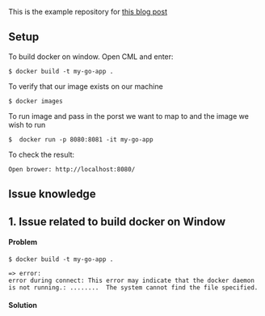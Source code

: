 This is the example repository for [this blog post](https://tutorialedge.net/golang/go-docker-tutorial/)


## Setup
To build docker on window. Open CML and enter:
```
$ docker build -t my-go-app .
```

To verify that our image exists on our machine 
```
$ docker images
```

To run image and pass in the porst we want to map to and the image we wish to run
```
$  docker run -p 8080:8081 -it my-go-app
```

To check the result:
```
Open brower: http://localhost:8080/
```

## Issue knowledge
## 1. Issue related to build docker on Window
#### Problem
```
$ docker build -t my-go-app .

=> error: 
error during connect: This error may indicate that the docker daemon is not running.: ........  The system cannot find the file specified.

```
#### Solution
